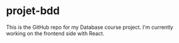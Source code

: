 # projet-bdd
This is the GitHub repo for my Database course project. I'm currently working on the frontend side with React.
